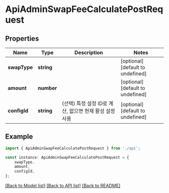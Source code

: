 # ApiAdminSwapFeeCalculatePostRequest


## Properties

Name | Type | Description | Notes
------------ | ------------- | ------------- | -------------
**swapType** | **string** |  | [optional] [default to undefined]
**amount** | **number** |  | [optional] [default to undefined]
**configId** | **string** | (선택) 특정 설정 ID로 계산, 없으면 현재 활성 설정 사용 | [optional] [default to undefined]

## Example

```typescript
import { ApiAdminSwapFeeCalculatePostRequest } from './api';

const instance: ApiAdminSwapFeeCalculatePostRequest = {
    swapType,
    amount,
    configId,
};
```

[[Back to Model list]](../README.md#documentation-for-models) [[Back to API list]](../README.md#documentation-for-api-endpoints) [[Back to README]](../README.md)
